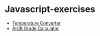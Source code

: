 # Javascript-exercises

- [Temperature Converter](https://github.com/Shohaibur/Javascript-exercises/tree/main/Temperature-converter)
- [AIUB Grade Calculator](https://github.com/Shohaibur/Javascript-exercises/tree/main/Aiub-grade-calculator)
